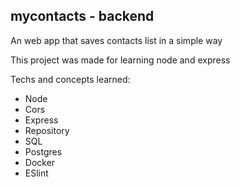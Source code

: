 ## mycontacts - backend
An web app that saves contacts list in a simple way

This project was made for learning node and express

Techs and concepts learned:
- Node
- Cors
- Express
- Repository
- SQL
- Postgres
- Docker
- ESlint
